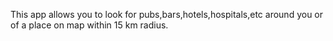 This app allows you to look for pubs,bars,hotels,hospitals,etc around you or of a place on map within 15 km radius.

